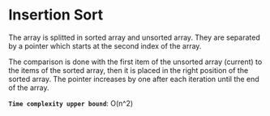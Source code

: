 # Insertion Sort

The array is splitted in sorted array and unsorted array. They are separated by a pointer which starts at the second index of the array.

The comparison is done with the first item of the unsorted array (current) to the items of the sorted array, then it is placed in the right position of the sorted array. The pointer increases by one after each iteration until the end of the array.

**`Time complexity upper bound`**: O(n^2)
